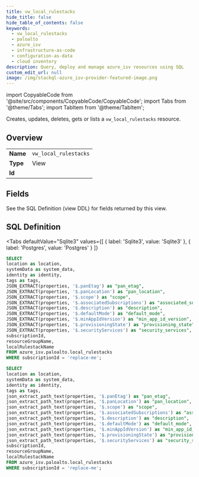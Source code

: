 ```yaml
--- 
title: vw_local_rulestacks
hide_title: false
hide_table_of_contents: false
keywords:
  - vw_local_rulestacks
  - paloalto
  - azure_isv
  - infrastructure-as-code
  - configuration-as-data
  - cloud inventory
description: Query, deploy and manage azure_isv resources using SQL
custom_edit_url: null
image: /img/stackql-azure_isv-provider-featured-image.png
---
```


import CopyableCode from '@site/src/components/CopyableCode/CopyableCode';
import Tabs from '@theme/Tabs';
import TabItem from '@theme/TabItem';

Creates, updates, deletes, gets or lists a <code>vw_local_rulestacks</code> resource.

## Overview
<table><tbody>
<tr><td><b>Name</b></td><td><code>vw_local_rulestacks</code></td></tr>
<tr><td><b>Type</b></td><td>View</td></tr>
<tr><td><b>Id</b></td><td><CopyableCode code="azure_isv.paloalto.vw_local_rulestacks" /></td></tr>
</tbody></table>

## Fields

See the SQL Definition (view DDL) for fields returned by this view.

## SQL Definition

<Tabs
defaultValue="Sqlite3"
values={[
{ label: 'Sqlite3', value: 'Sqlite3' },
{ label: 'Postgres', value: 'Postgres' }
]}
>
<TabItem value="Sqlite3">

```sql
SELECT
location as location,
systemData as system_data,
identity as identity,
tags as tags,
JSON_EXTRACT(properties, '$.panEtag') as "pan_etag",
JSON_EXTRACT(properties, '$.panLocation') as "pan_location",
JSON_EXTRACT(properties, '$.scope') as "scope",
JSON_EXTRACT(properties, '$.associatedSubscriptions') as "associated_subscriptions",
JSON_EXTRACT(properties, '$.description') as "description",
JSON_EXTRACT(properties, '$.defaultMode') as "default_mode",
JSON_EXTRACT(properties, '$.minAppIdVersion') as "min_app_id_version",
JSON_EXTRACT(properties, '$.provisioningState') as "provisioning_state",
JSON_EXTRACT(properties, '$.securityServices') as "security_services",
subscriptionId,
resourceGroupName,
localRulestackName
FROM azure_isv.paloalto.local_rulestacks
WHERE subscriptionId = 'replace-me';
```

</TabItem>
<TabItem value="Postgres">

```sql
SELECT
location as location,
systemData as system_data,
identity as identity,
tags as tags,
json_extract_path_text(properties, '$.panEtag') as "pan_etag",
json_extract_path_text(properties, '$.panLocation') as "pan_location",
json_extract_path_text(properties, '$.scope') as "scope",
json_extract_path_text(properties, '$.associatedSubscriptions') as "associated_subscriptions",
json_extract_path_text(properties, '$.description') as "description",
json_extract_path_text(properties, '$.defaultMode') as "default_mode",
json_extract_path_text(properties, '$.minAppIdVersion') as "min_app_id_version",
json_extract_path_text(properties, '$.provisioningState') as "provisioning_state",
json_extract_path_text(properties, '$.securityServices') as "security_services",
subscriptionId,
resourceGroupName,
localRulestackName
FROM azure_isv.paloalto.local_rulestacks
WHERE subscriptionId = 'replace-me';
```

</TabItem>
</Tabs>

